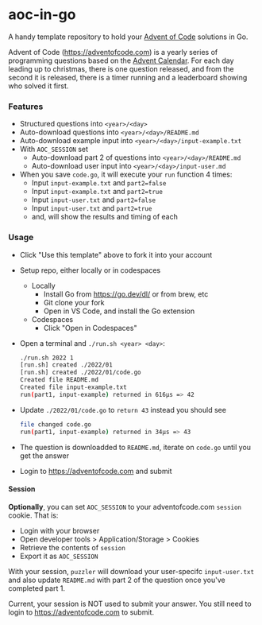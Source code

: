 # aoc-in-go

A handy template repository to hold your [Advent of Code](https://adventofcode.com) solutions in Go.

Advent of Code (https://adventofcode.com) is a yearly series of programming questions based on the [Advent Calendar](https://en.wikipedia.org/wiki/Advent_calendar). For each day leading up to christmas, there is one question released, and from the second it is released, there is a timer running and a leaderboard showing who solved it first.

### Features

* Structured questions into `<year>/<day>`
* Auto-download questions into `<year>/<day>/README.md`
* Auto-download example input into `<year>/<day>/input-example.txt`
* With `AOC_SESSION` set
   * Auto-download part 2 of questions into `<year>/<day>/README.md`
   * Auto-download user input into `<year>/<day>/input-user.md`
* When you save `code.go`, it will execute your `run` function 4 times:
   * Input `input-example.txt` and `part2=false`
   * Input `input-example.txt` and `part2=true`
   * Input `input-user.txt` and `part2=false`
   * Input `input-user.txt` and `part2=true`
   * and, will show the results and timing of each

### Usage

* Click "Use this template" above to fork it into your account
* Setup repo, either locally or in codespaces
   * Locally
      * Install Go from https://go.dev/dl/ or from brew, etc
      * Git clone your fork
      * Open in VS Code, and install the Go extension
   * Codespaces
      * Click "Open in Codespaces"
* Open a terminal and `./run.sh <year> <day>`:

   ```sh
   ./run.sh 2022 1
   [run.sh] created ./2022/01
   [run.sh] created ./2022/01/code.go
   Created file README.md
   Created file input-example.txt
   run(part1, input-example) returned in 616µs => 42
   ```

* Update `./2022/01/code.go` to `return 43` instead you should see

   ```sh
   file changed code.go
   run(part1, input-example) returned in 34µs => 43
   ```

* The question is downloadded to `README.md`, iterate on `code.go` until you get the answer
* Login to https://adventofcode.com and submit


#### Session

**Optionally**, you can set `AOC_SESSION` to your adventofcode.com `session` cookie. That is:

* Login with your browser
* Open developer tools > Application/Storage > Cookies
* Retrieve the contents of `session`
* Export it as `AOC_SESSION`

With your session, `puzzler` will download your user-specifc `input-user.txt` and also update `README.md` with part 2 of the question once you've completed part 1.

Current, your session is NOT used to submit your answer. You still need to login to https://adventofcode.com to submit.